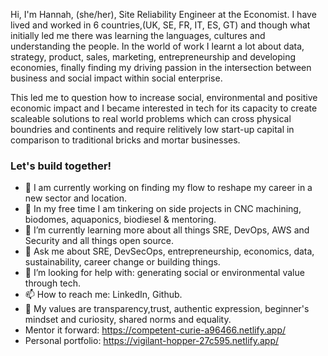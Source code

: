 Hi, I'm Hannah, (she/her), Site Reliability Engineer at the Economist. I have lived and worked in 6 countries,(UK, SE, FR, IT, ES, GT) and though what initially led me there was learning the languages, cultures and understanding the people. In the world of work I learnt a lot about data, strategy, product, sales, marketing, entrepreneurship and developing economies, finally finding my driving passion in the intersection between business and social impact within social enterprise.

This led me to question how to increase social, environmental and positive economic impact and I became interested in tech for its capacity to create scaleable solutions to real world problems which can cross physical boundries and continents and require relitively low start-up capital in comparison to traditional bricks and mortar businesses.

### Let's build together!

- 🔭 I am currently working on finding my flow to reshape my career in a new sector and location.
- 🌟 In my free time I am tinkering on side projects in CNC machining, biodomes, aquaponics, biodiesel & mentoring.
- 🌱 I’m currently learning more about all things SRE, DevOps, AWS and Security and all things open source.
- 💬 Ask me about SRE, DevSecOps, entrepreneurship, economics, data, sustainability, career change or building things.
- 🤔 I’m looking for help with: generating social or environmental value through tech.
- 📫 How to reach me: LinkedIn, Github.
- 🚀 My values are transparency,trust, authentic expression, beginner's mindset and curiosity, shared norms and equality.
- Mentor it forward: https://competent-curie-a96466.netlify.app/
- Personal portfolio: https://vigilant-hopper-27c595.netlify.app/

<!-- Get in touch
Urtisan : https://happy-colden-35ad1a.netlify.app/
Mecano: https://infallible-dubinsky-c5d6c9.netlify.app/
Random inspiration: https://blissful-tesla-ed4682.netlify.app/ -->
